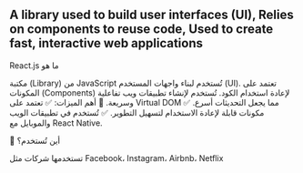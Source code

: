 ## A  library used to build user interfaces (UI), Relies on components to reuse code, Used to create fast, interactive web applications

 React.js ما هو

مكتبة (Library) من JavaScript تُستخدم لبناء واجهات المستخدم (UI).
تعتمد على المكونات (Components) لإعادة استخدام الكود.
تُستخدم لإنشاء تطبيقات ويب تفاعلية وسريعة.
📌 أهم الميزات:
✅ تعتمد على Virtual DOM مما يجعل التحديثات أسرع.
✅ مكونات قابلة لإعادة الاستخدام لتسهيل التطوير.
✅ تُستخدم في تطبيقات الويب والموبايل مع React Native.

📌 أين تُستخدم؟

تستخدمها شركات مثل Facebook، Instagram، Airbnb، Netflix